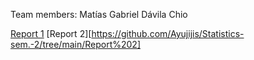 Team members: Matías Gabriel Dávila Chio

[Report 1](Report1.ipynb)
[Report 2][https://github.com/Ayujijis/Statistics-sem.-2/tree/main/Report%202]
